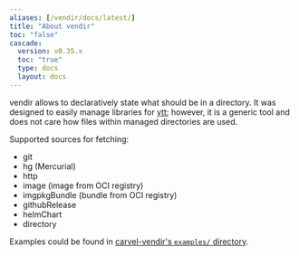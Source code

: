 ```yaml
---
aliases: [/vendir/docs/latest/]
title: "About vendir"
toc: "false"
cascade:
  version: v0.35.x
  toc: "true"
  type: docs
  layout: docs
---
```


vendir allows to declaratively state what should be in a directory. It was designed to easily manage libraries for [ytt](/ytt); however, it is a generic tool and does not care how files within managed directories are used.

Supported sources for fetching:

- git
- hg (Mercurial)
- http
- image (image from OCI registry)
- imgpkgBundle (bundle from OCI registry)
- githubRelease
- helmChart
- directory

Examples could be found in [carvel-vendir's `examples/` directory](https://github.com/carvel-dev/vendir/tree/develop/examples).
